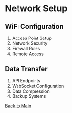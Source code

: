 # Network Setup

## WiFi Configuration
1. Access Point Setup
2. Network Security
3. Firewall Rules
4. Remote Access

## Data Transfer
1. API Endpoints
2. WebSocket Configuration
3. Data Compression
4. Backup Systems

[Back to Main](main.md)